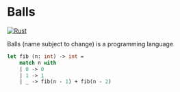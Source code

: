 # Balls

[![Rust](https://github.com/skycloudd/balls/actions/workflows/rust.yml/badge.svg)](https://github.com/skycloudd/balls/actions/workflows/rust.yml)

Balls (name subject to change) is a programming language

```ml
let fib (n: int) -> int =
    match n with
    | 0 -> 0
    | 1 -> 1
    | _ -> fib(n - 1) + fib(n - 2)
```
